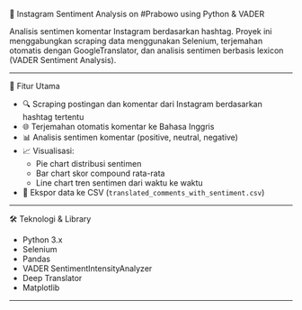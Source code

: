 🧠 Instagram Sentiment Analysis on #Prabowo using Python & VADER

Analisis sentimen komentar Instagram berdasarkan hashtag. Proyek ini menggabungkan scraping data menggunakan Selenium, terjemahan otomatis dengan GoogleTranslator, dan analisis sentimen berbasis lexicon (VADER Sentiment Analysis).

---

🚀 Fitur Utama

- 🔍 Scraping postingan dan komentar dari Instagram berdasarkan hashtag tertentu
- 🌐 Terjemahan otomatis komentar ke Bahasa Inggris
- 📊 Analisis sentimen komentar (positive, neutral, negative)
- 📈 Visualisasi:
  - Pie chart distribusi sentimen
  - Bar chart skor compound rata-rata
  - Line chart tren sentimen dari waktu ke waktu
- 💾 Ekspor data ke CSV (`translated_comments_with_sentiment.csv`)

---

🛠️ Teknologi & Library

- Python 3.x
- Selenium
- Pandas
- VADER SentimentIntensityAnalyzer
- Deep Translator
- Matplotlib

---
